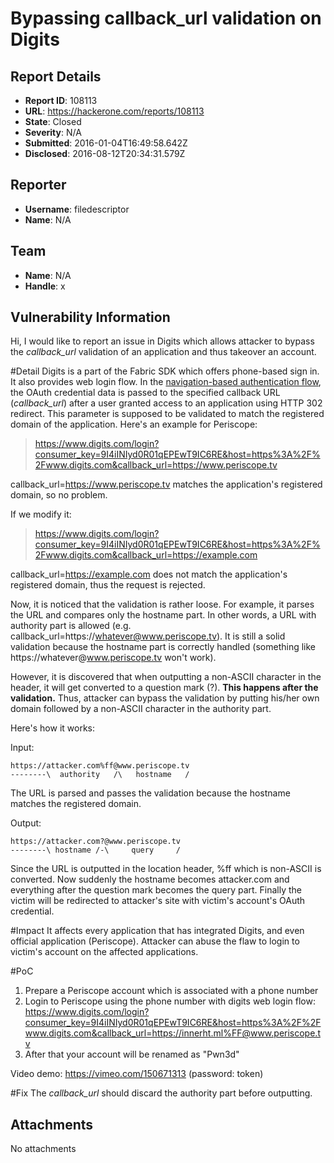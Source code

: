 # Bypassing callback_url validation on Digits

## Report Details
- **Report ID**: 108113
- **URL**: https://hackerone.com/reports/108113
- **State**: Closed
- **Severity**: N/A
- **Submitted**: 2016-01-04T16:49:58.642Z
- **Disclosed**: 2016-08-12T20:34:31.579Z

## Reporter
- **Username**: filedescriptor
- **Name**: N/A

## Team
- **Name**: N/A
- **Handle**: x

## Vulnerability Information
Hi,
I would like to report an issue in Digits which allows attacker to bypass the *callback_url* validation of an application and thus takeover an account.

#Detail
Digits is a part of the Fabric SDK which offers phone-based sign in. It also provides web login flow. In the [navigation-based authentication flow](https://docs.fabric.io/web/digits/sign-in-options.html#callback-url), the OAuth credential data is passed to the specified callback URL (*callback_url*) after a user granted access to an application using HTTP 302 redirect. This parameter is supposed to be validated to match the registered domain of the application. Here's an example for Periscope:

> https://www.digits.com/login?consumer_key=9I4iINIyd0R01qEPEwT9IC6RE&host=https%3A%2F%2Fwww.digits.com&callback_url=https://www.periscope.tv

callback_url=https://www.periscope.tv matches the application's registered domain, so no problem.

If we modify it:
> https://www.digits.com/login?consumer_key=9I4iINIyd0R01qEPEwT9IC6RE&host=https%3A%2F%2Fwww.digits.com&callback_url=https://example.com

callback_url=https://example.com does not match the application's registered domain, thus the request is rejected.

Now, it is noticed that the validation is rather loose. For example, it parses the URL and compares only the hostname part. In other words, a URL with authority part is allowed (e.g. callback_url=https://whatever@www.periscope.tv). It is still a solid validation because the hostname part is correctly handled (something like https://whatever\@www.periscope.tv won't work). 

However, it is discovered that when outputting a non-ASCII character in the header, it will get converted to a question mark (?). **This happens after the validation.** Thus, attacker can bypass the validation by putting his/her own domain followed by a non-ASCII character in the authority part.

Here's how it works:

Input:
``` 
https://attacker.com%ff@www.periscope.tv
--------\  authority   /\   hostname   /
```

The URL is parsed and passes the validation because the hostname matches the registered domain.

Output:
``` 
https://attacker.com?@www.periscope.tv
--------\ hostname /-\     query     /
```

Since the URL is outputted in the location header, %ff which is non-ASCII is converted. Now suddenly the hostname becomes attacker.com and everything after the question mark becomes the query part. Finally the victim will be redirected to attacker's site with victim's account's OAuth credential.

#Impact
It affects every application that has integrated Digits, and even official application (Periscope). Attacker can abuse the flaw to login to victim's account on the affected applications.

#PoC
1. Prepare a Periscope account which is associated with a phone number
2. Login to Periscope using the phone number with digits web login flow: https://www.digits.com/login?consumer_key=9I4iINIyd0R01qEPEwT9IC6RE&host=https%3A%2F%2Fwww.digits.com&callback_url=https://innerht.ml%FF@www.periscope.tv
3. After that your account will be renamed as "Pwn3d"

Video demo: https://vimeo.com/150671313 (password: token)

#Fix
The *callback_url* should discard the authority part before outputting.

## Attachments
No attachments
